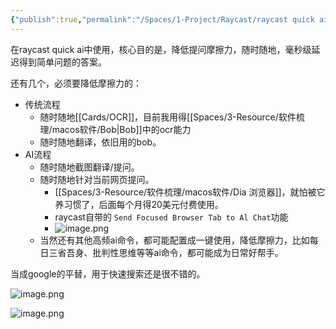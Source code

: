 ```yaml
---
{"publish":true,"permalink":"/Spaces/1-Project/Raycast/raycast quick ai.md","created":"2025-07-11","modified":"2025-07-11","published":"2025-07-12T14:10:01.447+08:00","cssclasses":""}
---
```



在raycast quick ai中使用，核心目的是，降低提问摩擦力，随时随地，毫秒级延迟得到简单问题的答案。

还有几个，必须要降低摩擦力的：

- 传统流程
	- 随时随地[[Cards/OCR]]，目前我用得[[Spaces/3-Resource/软件梳理/macos软件/Bob\|Bob]]中的ocr能力
	- 随时随地翻译，依旧用的bob。
- AI流程
	- 随时随地截图翻译/提问。
	- 随时随地针对当前网页提问。
		- [[Spaces/3-Resource/软件梳理/macos软件/Dia 浏览器]]，就怕被它养习惯了，后面每个月得20美元付费使用。
		- raycast自带的 `Send Focused Browser Tab to Al Chat`功能
		- ![image.png](https://pub-pic.oldwinter.top/2025/07/b6f1bd1061f3f827a4149e81182adeb3.png)
	- 当然还有其他高频ai命令，都可能配置成一键使用，降低摩擦力，比如每日三省吾身、批判性思维等等ai命令，都可能成为日常好帮手。

当成google的平替，用于快速搜索还是很不错的。

![image.png](https://my-public-pic.oss-cn-hangzhou.aliyuncs.com/20250711152505927.png)

![image.png](https://pub-pic.oldwinter.top/2025/07/62180023ee4d0b51ddc2c8faf24b8966.png)
